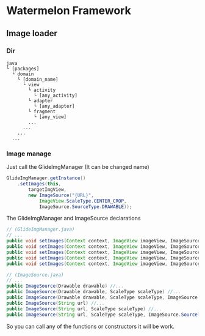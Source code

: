 # Watermelon Framework

## Image loader

### Dir
```
java
└ [packages]
  └ domain
    └ [domain_name]
      └ view
        └ activity
          └ [any_activity]
        └ adapter
          └ [any_adapter]
        └ fragment
          └ [any_view]
        ...
      ...
    ...
  ...
```

### Image manage

Just call the GlideImgManager (It can be changed name)

```java
GlideImgManager.getInstance()
    .setImages(this, 
        targetImgView,
        new ImageSource("{URL}", 
            ImageView.ScaleType.CENTER_CROP, 
            ImageSource.SourceType.DRAWABLE));
```

The GlideImgManager and ImageSource declarations

```java
// (GlideImgManager.java)
// ...
public void setImages(Context context, ImageView imageView, ImageSource imageSource) // ...
public void setImages(Context context, ImageView imageView, ImageSource imageSource, boolean placeholderOn) // ...
public void setImages(Context context, ImageView imageView, ImageSource imageSource, int refreshImageId) // ...
public void setImages(Context context, ImageView imageView, ImageSource imageSource, int refreshImageId, boolean placeholderOn) // ...
public void setImages(Context context, ImageView imageView, ImageSource imageSource, int refreshImageId, int placeholderImageId) // ...
```

```java
// (ImageSource.java)
// ...
public ImageSource(Drawable drawable) //...
public ImageSource(Drawable drawable, ScaleType scaleType) //...
public ImageSource(Drawable drawable, ScaleType scaleType, ImageSource.SourceType sourceType) //...
public ImageSource(String url) //...
public ImageSource(String url, ScaleType scaleType) //...
public ImageSource(String url, ScaleType scaleType, ImageSource.SourceType sourceType) //...
```


So you can call any of the functions or constructors it will be work.